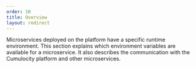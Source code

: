 ```yaml
---
order: 10
title: Overview
layout: redirect
---
```


Microservices deployed on the platform have a specific runtime environment. This section explains which environment variables are available for a microservice.
It also describes the communication with the Cumulocity platform and other microservices. 
